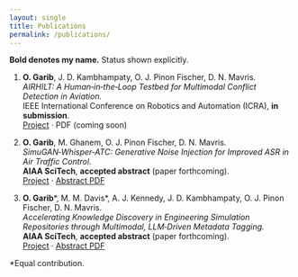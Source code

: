 ```yaml
---
layout: single
title: Publications
permalink: /publications/
---
```


**Bold denotes my name.** Status shown explicitly.

1. **O. Garib**, J. D. Kambhampaty, O. J. Pinon Fischer, D. N. Mavris.  
   *AIRHILT: A Human‑in‑the‑Loop Testbed for Multimodal Conflict Detection in Aviation.*  
   IEEE International Conference on Robotics and Automation (ICRA), **in submission**.  
   [Project](/research/#airhilt) · PDF (coming soon)

2. **O. Garib**, M. Ghanem, O. J. Pinon Fischer, D. N. Mavris.  
   *SimuGAN‑Whisper‑ATC: Generative Noise Injection for Improved ASR in Air Traffic Control.*  
   **AIAA SciTech**, **accepted abstract** (paper forthcoming).  
   [Project](/research/#simugan-whisper-atc) · [Abstract PDF](/assets/papers/simugan_whisper_atc.pdf)

3. **O. Garib**\*, M. M. Davis\*, A. J. Kennedy, J. D. Kambhampaty, O. J. Pinon Fischer, D. N. Mavris.  
   *Accelerating Knowledge Discovery in Engineering Simulation Repositories through Multimodal, LLM‑Driven Metadata Tagging.*  
   **AIAA SciTech**, **accepted abstract** (paper forthcoming).  
   [Project](/research/#metadata-extraction) · [Abstract PDF](/assets/papers/multimodal_extraction.pdf)

\*Equal contribution.
